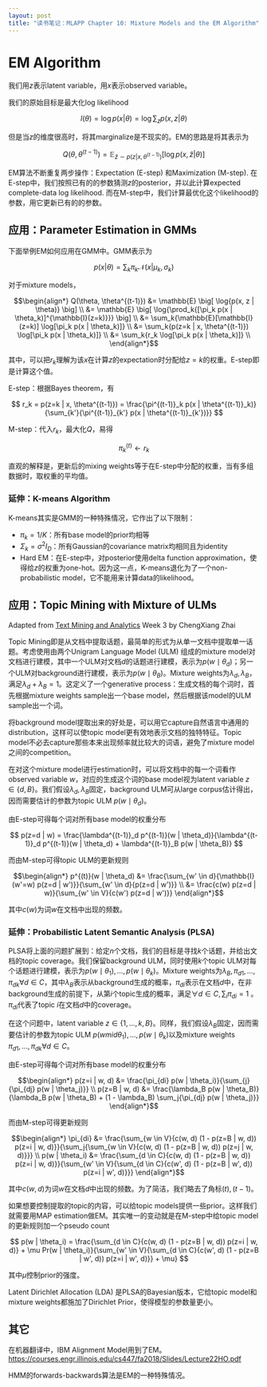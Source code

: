 ```yaml
---
layout: post
title: "读书笔记：MLAPP Chapter 10: Mixture Models and the EM Algorithm"
---
```


# EM Algorithm

我们用$z$表示latent variable，用$x$表示observed variable。

我们的原始目标是最大化log likelihood

$$ l(\theta) = \log{p(x | \theta)} = \log{\sum_z{p(x, z | \theta)}} $$

但是当$z$的维度很高时，将其marginalize是不现实的。EM的思路是将其表示为

$$ Q(\theta, \theta^{(t-1)}) = \mathbb{E}_{\hat{z} \sim p(z | x, \theta^{(t-1)})}{[\log{p(x, \hat{z} | \theta)}]} $$

EM算法不断重复两步操作：Expectation (E-step) 和Maximization (M-step). 在E-step中，我们按照已有的的参数猜测$z$的posterior，并以此计算expected complete-data log likelihood. 而在M-step中，我们计算最优化这个likelihood的参数，用它更新已有的的参数。

## 应用：Parameter Estimation in GMMs

下面举例EM如何应用在GMM中。GMM表示为

$$ p(x | \theta) = \sum_{k}{\pi_k \mathcal{N}(x | \mu_k, \sigma_k)} $$

对于mixture models，

$$\begin{align*}
Q(\theta, \theta^{(t-1)})
&= \mathbb{E} \big[ \log{p(x, z | \theta)} \big] \\
&= \mathbb{E} \big[ \log{\prod_k{[\pi_k p(x | \theta_k)]^{\mathbb{I}(z=k)}}} \big] \\
&= \sum_k{\mathbb{E}[\mathbb{I}(z=k)] \log[\pi_k p(x | \theta_k)]} \\
&= \sum_k{p(z=k | x, \theta^{(t-1)}) \log[\pi_k p(x | \theta_k)]} \\
&= \sum_k{r_k \log[\pi_k p(x | \theta_k)]} \\
\end{align*}$$

其中，可以把$r_k$理解为该$x$在计算$z$的expectation时分配给$z=k$的权重。E-step即是计算这个值。

E-step：根据Bayes theorem，有

$$ r_k = p(z=k | x, \theta^{(t-1)}) = \frac{\pi^{(t-1)}_k p(x | \theta^{(t-1)}_k)}{\sum_{k'}{\pi^{(t-1)}_{k'} p(x | \theta^{(t-1)}_{k'})}} $$

M-step：代入$r_k$，最大化$Q$，易得

$$ \pi^{(t)}_k \leftarrow r_k $$

直观的解释是，更新后的mixing weights等于在E-step中分配的权重，当有多组数据时，取权重的平均值。

### 延伸：K-means Algorithm

K-means其实是GMM的一种特殊情况，它作出了以下限制：

* $\pi_k = 1/K$：所有base model的prior均相等
* $\Sigma_k = \sigma^2 I_D$：所有Gaussian的covariance matrix均相同且为identity
* Hard EM：在E-step中，对posterior使用delta function approximation，使得给$z$的权重为one-hot。因为这一点，K-means退化为了一个non-probabilistic model，它不能用来计算data的likelihood。

## 应用：Topic Mining with Mixture of ULMs

Adapted from [Text Mining and Analytics](https://www.coursera.org/learn/text-mining) Week 3 by ChengXiang Zhai

Topic Mining即是从文档中提取话题，最简单的形式为从单一文档中提取单一话题。考虑使用由两个Unigram Language Model (ULM) 组成的mixture model对文档进行建模，其中一个ULM对文档$d$的话题进行建模，表示为$p(w \mid \theta_d)$；另一个ULM对background进行建模，表示为$p(w \mid \theta_B)$。Mixture weights为$\lambda_d, \lambda_B$，满足$\lambda_d +\lambda_B = 1$。这定义了一个generative process：生成文档的每个词时，首先根据mixture weights sample出一个base model，然后根据该model的ULM sample出一个词。

将background model提取出来的好处是，可以用它capture自然语言中通用的distribution，这样可以使topic model更有效地表示文档的独特特征。Topic model不必去capture那些本来出现频率就比较大的词语，避免了mixture model之间的competition。

在对这个mixture model进行estimation时，可以将文档中的每一个词看作observed variable $w$，对应的生成这个词的base model视为latent variable $z \in \{d, B\}$。我们假设$\lambda_d, \lambda_B$固定，background ULM可从large corpus估计得出，因而需要估计的参数为topic ULM $p(w \mid \theta_d)$。

由E-step可得每个词对所有base model的权重分布

$$ p(z=d | w) = \frac{\lambda^{(t-1)}_d p^{(t-1)}(w | \theta_d)}{\lambda^{(t-1)}_d p^{(t-1)}(w | \theta_d) + \lambda^{(t-1)}_B p(w | \theta_B)} $$

而由M-step可得topic ULM的更新规则

$$\begin{align*}
p^{(t)}(w | \theta_d)
&= \frac{\sum_{w' \in d}{\mathbb{I}(w'=w) p(z=d | w')}}{\sum_{w' \in d}{p(z=d | w')}} \\
&= \frac{c(w) p(z=d | w)}{\sum_{w' \in V}{c(w') p(z=d | w')}}
\end{align*}$$

其中$c(w)$为词$w$在文档中出现的频数。

### 延伸：Probabilistic Latent Semantic Analysis (PLSA)

PLSA将上面的问题扩展到：给定$n$个文档，我们的目标是寻找$k$个话题，并给出文档的topic coverage。我们保留background ULM，同时使用$k$个topic ULM对每个话题进行建模，表示为$p(w \mid \theta_1), \dots, p(w \mid \theta_k)$。Mixture weights为$\lambda_B, \pi_{d1}, \dots, \pi_{dk} \forall d \in C$，其中$\lambda_B$表示从background生成的概率，$\pi_{di}$表示在文档$d$中，在非background生成的前提下，从第$i$个topic生成的概率，满足$\forall d \in C, \sum_i{\pi_{di}} = 1$ 。$\pi_{di}$代表了topic $i$在文档$d$中的coverage。

在这个问题中，latent variable $z \in \{1, \dots, k, B\}$。同样，我们假设$\lambda_B$固定，因而需要估计的参数为topic ULM $p(w mid \theta_1), \dots, p(w \mid \theta_k)$以及mixture weights $\pi_{d1}, \dots, \pi_{dk} \forall d \in C$。

由E-step可得每个词对所有base model的权重分布

$$\begin{align*}
p(z=i | w, d) &= \frac{\pi_{di} p(w | \theta_i)}{\sum_{j}{\pi_{dj} p(w | \theta_j)}} \\
p(z=B | w, d) &= \frac{\lambda_B p(w | \theta_B)}{\lambda_B p(w | \theta_B) + (1 - \lambda_B) \sum_j{\pi_{dj} p(w | \theta_j)}}
\end{align*}$$

而由M-step可得更新规则

$$\begin{align*}
\pi_{di} &= \frac{\sum_{w \in V}{c(w, d) (1 - p(z=B | w, d)) p(z=i | w, d)}}{\sum_j{\sum_{w \in V}{c(w, d) (1 - p(z=B | w, d)) p(z=j | w, d)}}} \\
p(w | \theta_i) &= \frac{\sum_{d \in C}{c(w, d) (1 - p(z=B | w, d)) p(z=i | w, d)}}{\sum_{w' \in V}{\sum_{d \in C}{c(w', d) (1 - p(z=B | w', d)) p(z=i | w', d)}}}
\end{align*}$$

其中$c(w, d)$为词$w$在文档$d$中出现的频数。为了简洁，我们略去了角标$(t), (t-1)$。

如果想要控制提取的topic的内容，可以给topic models提供一些prior。这样我们就需要用MAP estimation做EM。其实唯一的变动就是在M-step中给topic model的更新规则加一个pseudo count

$$ p(w | \theta_i) = \frac{\sum_{d \in C}{c(w, d) (1 - p(z=B | w, d)) p(z=i | w, d)} + \mu Pr(w | \theta_i)}{\sum_{w' \in V}{\sum_{d \in C}{c(w', d) (1 - p(z=B | w', d)) p(z=i | w', d)}} + \mu} $$

其中$\mu$控制prior的强度。

Latent Dirichlet Allocation (LDA) 是PLSA的Bayesian版本，它给topic model和mixture weights都施加了Dirichlet Prior，使得模型的参数量更小。

## 其它

在机器翻译中，IBM Alignment Model用到了EM。https://courses.engr.illinois.edu/cs447/fa2018/Slides/Lecture22HO.pdf

HMM的forwards-backwards算法是EM的一种特殊情况。
